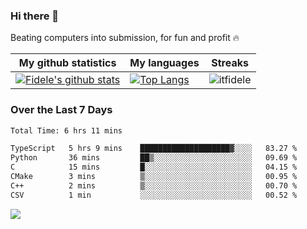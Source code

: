 ### Hi there 👋
<p>Beating computers into submission, for fun and profit 🔥</p>

|My github statistics|My languages|Streaks|
|-|-|-|
|[![Fidele's github stats](https://github-readme-stats.vercel.app/api?username=itfidele&count_private=true&show_icons=true&theme=dark&hide_title=true)](https://github.com/itfidele)|[![Top Langs](https://github-readme-stats.vercel.app/api/top-langs/?username=itfidele&show_icons=true&langs_count=8&theme=dark&layout=compact&hide_title=true)](https://github.com/itfidele)|![itfidele](https://github-readme-streak-stats.herokuapp.com/?user=itfidele&theme=dark)

### Over the Last 7 Days
<!--START_SECTION:waka-->

```txt
Total Time: 6 hrs 11 mins

TypeScript   5 hrs 9 mins    ████████████████████▓░░░░   83.27 %
Python       36 mins         ██▒░░░░░░░░░░░░░░░░░░░░░░   09.69 %
C            15 mins         █░░░░░░░░░░░░░░░░░░░░░░░░   04.15 %
CMake        3 mins          ▒░░░░░░░░░░░░░░░░░░░░░░░░   00.95 %
C++          2 mins          ▒░░░░░░░░░░░░░░░░░░░░░░░░   00.70 %
CSV          1 min           ░░░░░░░░░░░░░░░░░░░░░░░░░   00.52 %
```

<!--END_SECTION:waka-->



![](https://komarev.com/ghpvc/?username=itfidele)
